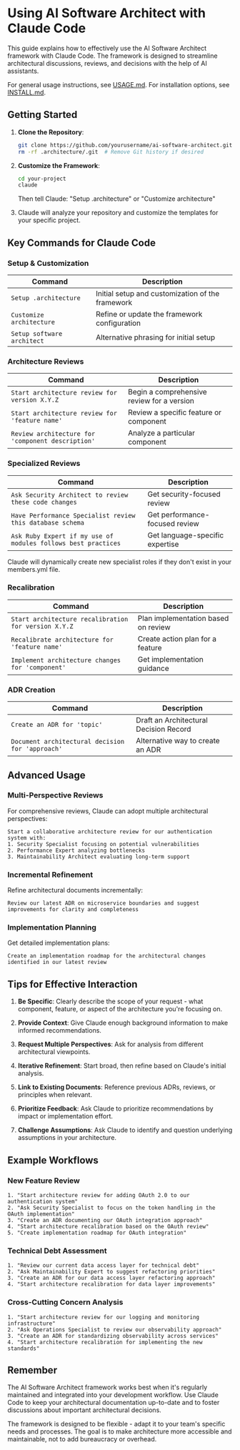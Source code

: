 # Using AI Software Architect with Claude Code

This guide explains how to effectively use the AI Software Architect framework with Claude Code. The framework is designed to streamline architectural discussions, reviews, and decisions with the help of AI assistants.

For general usage instructions, see [USAGE.md](USAGE.md). For installation options, see [INSTALL.md](INSTALL.md).

## Getting Started

1. **Clone the Repository**:
   ```bash
   git clone https://github.com/yourusername/ai-software-architect.git .architecture
   rm -rf .architecture/.git  # Remove Git history if desired
   ```

2. **Customize the Framework**:
   ```bash
   cd your-project
   claude
   ```
   Then tell Claude: "Setup .architecture" or "Customize architecture"

3. Claude will analyze your repository and customize the templates for your specific project.

## Key Commands for Claude Code

### Setup & Customization

| Command | Description |
|---------|-------------|
| `Setup .architecture` | Initial setup and customization of the framework |
| `Customize architecture` | Refine or update the framework configuration |
| `Setup software architect` | Alternative phrasing for initial setup |

### Architecture Reviews

| Command | Description |
|---------|-------------|
| `Start architecture review for version X.Y.Z` | Begin a comprehensive review for a version |
| `Start architecture review for 'feature name'` | Review a specific feature or component |
| `Review architecture for 'component description'` | Analyze a particular component |

### Specialized Reviews

| Command | Description |
|---------|-------------|
| `Ask Security Architect to review these code changes` | Get security-focused review |
| `Have Performance Specialist review this database schema` | Get performance-focused review |
| `Ask Ruby Expert if my use of modules follows best practices` | Get language-specific expertise |

Claude will dynamically create new specialist roles if they don't exist in your members.yml file.

### Recalibration

| Command | Description |
|---------|-------------|
| `Start architecture recalibration for version X.Y.Z` | Plan implementation based on review |
| `Recalibrate architecture for 'feature name'` | Create action plan for a feature |
| `Implement architecture changes for 'component'` | Get implementation guidance |

### ADR Creation

| Command | Description |
|---------|-------------|
| `Create an ADR for 'topic'` | Draft an Architectural Decision Record |
| `Document architectural decision for 'approach'` | Alternative way to create an ADR |

## Advanced Usage

### Multi-Perspective Reviews

For comprehensive reviews, Claude can adopt multiple architectural perspectives:

```
Start a collaborative architecture review for our authentication system with:
1. Security Specialist focusing on potential vulnerabilities
2. Performance Expert analyzing bottlenecks
3. Maintainability Architect evaluating long-term support
```

### Incremental Refinement

Refine architectural documents incrementally:

```
Review our latest ADR on microservice boundaries and suggest improvements for clarity and completeness
```

### Implementation Planning

Get detailed implementation plans:

```
Create an implementation roadmap for the architectural changes identified in our latest review
```

## Tips for Effective Interaction

1. **Be Specific**: Clearly describe the scope of your request - what component, feature, or aspect of the architecture you're focusing on.

2. **Provide Context**: Give Claude enough background information to make informed recommendations.

3. **Request Multiple Perspectives**: Ask for analysis from different architectural viewpoints.

4. **Iterative Refinement**: Start broad, then refine based on Claude's initial analysis.

5. **Link to Existing Documents**: Reference previous ADRs, reviews, or principles when relevant.

6. **Prioritize Feedback**: Ask Claude to prioritize recommendations by impact or implementation effort.

7. **Challenge Assumptions**: Ask Claude to identify and question underlying assumptions in your architecture.

## Example Workflows

### New Feature Review

```
1. "Start architecture review for adding OAuth 2.0 to our authentication system"
2. "Ask Security Specialist to focus on the token handling in the OAuth implementation"
3. "Create an ADR documenting our OAuth integration approach"
4. "Start architecture recalibration based on the OAuth review"
5. "Create implementation roadmap for OAuth integration"
```

### Technical Debt Assessment

```
1. "Review our current data access layer for technical debt"
2. "Ask Maintainability Expert to suggest refactoring priorities"
3. "Create an ADR for our data access layer refactoring approach"
4. "Start architecture recalibration for data layer improvements"
```

### Cross-Cutting Concern Analysis

```
1. "Start architecture review for our logging and monitoring infrastructure"
2. "Ask Operations Specialist to review our observability approach"
3. "Create an ADR for standardizing observability across services"
4. "Start architecture recalibration for implementing the new standards"
```

## Remember

The AI Software Architect framework works best when it's regularly maintained and integrated into your development workflow. Use Claude Code to keep your architectural documentation up-to-date and to foster discussions about important architectural decisions.

The framework is designed to be flexible - adapt it to your team's specific needs and processes. The goal is to make architecture more accessible and maintainable, not to add bureaucracy or overhead.